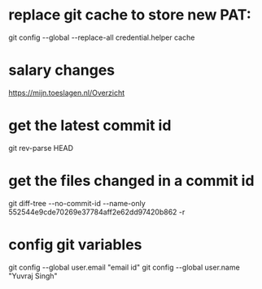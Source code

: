 # replace git cache to store new PAT:
git config --global --replace-all credential.helper cache

# salary changes
https://mijn.toeslagen.nl/Overzicht
# get the latest commit id
git rev-parse HEAD
# get the files changed in a commit id
git diff-tree --no-commit-id --name-only 552544e9cde70269e37784aff2e62dd97420b862 -r
# config git variables
git config --global user.email "email id"
git config --global user.name "Yuvraj Singh"
